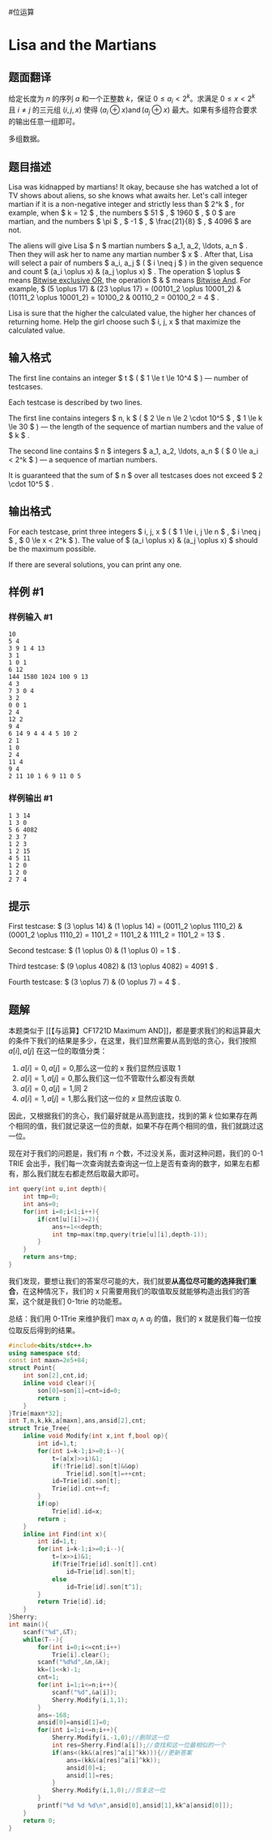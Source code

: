 #位运算 
# Lisa and the Martians

## 题面翻译

给定长度为 $n$ 的序列 $a$ 和一个正整数 $k$，保证 $0\leq a_i< 2^k$。求满足 $0\leq x<2^k$ 且 $i\neq j$ 的三元组 $(i,j,x)$ 使得 $(a_i\oplus x)\operatorname{and}(a_j\oplus x)$ 最大。如果有多组符合要求的输出任意一组即可。

多组数据。

## 题目描述

Lisa was kidnapped by martians! It okay, because she has watched a lot of TV shows about aliens, so she knows what awaits her. Let's call integer martian if it is a non-negative integer and strictly less than $ 2^k $ , for example, when $ k = 12 $ , the numbers $ 51 $ , $ 1960 $ , $ 0 $ are martian, and the numbers $ \pi $ , $ -1 $ , $ \frac{21}{8} $ , $ 4096 $ are not.

The aliens will give Lisa $ n $ martian numbers $ a_1, a_2, \ldots, a_n $ . Then they will ask her to name any martian number $ x $ . After that, Lisa will select a pair of numbers $ a_i, a_j $ ( $ i \neq j $ ) in the given sequence and count $ (a_i \oplus x) \& (a_j \oplus x) $ . The operation $ \oplus $ means [Bitwise exclusive OR](http://tiny.cc/xor_wiki), the operation $ \& $ means [Bitwise And](<http://tiny.cc/and_wiki >). For example, $ (5 \oplus 17) \& (23 \oplus 17) = (00101_2 \oplus 10001_2) \& (10111_2 \oplus 10001_2) = 10100_2 \& 00110_2 = 00100_2 = 4 $ .

Lisa is sure that the higher the calculated value, the higher her chances of returning home. Help the girl choose such $ i, j, x $ that maximize the calculated value.

## 输入格式

The first line contains an integer $ t $ ( $ 1 \le t \le 10^4 $ ) — number of testcases.

Each testcase is described by two lines.

The first line contains integers $ n, k $ ( $ 2 \le n \le 2 \cdot 10^5 $ , $ 1 \le k \le 30 $ ) — the length of the sequence of martian numbers and the value of $ k $ .

The second line contains $ n $ integers $ a_1, a_2, \ldots, a_n $ ( $ 0 \le a_i < 2^k $ ) — a sequence of martian numbers.

It is guaranteed that the sum of $ n $ over all testcases does not exceed $ 2 \cdot 10^5 $ .

## 输出格式

For each testcase, print three integers $ i, j, x $ ( $ 1 \le i, j \le n $ , $ i \neq j $ , $ 0 \le x < 2^k $ ). The value of $ (a_i \oplus x) \& (a_j \oplus x) $ should be the maximum possible.

If there are several solutions, you can print any one.

## 样例 #1

### 样例输入 #1

```
10
5 4
3 9 1 4 13
3 1
1 0 1
6 12
144 1580 1024 100 9 13
4 3
7 3 0 4
3 2
0 0 1
2 4
12 2
9 4
6 14 9 4 4 4 5 10 2
2 1
1 0
2 4
11 4
9 4
2 11 10 1 6 9 11 0 5
```

### 样例输出 #1

```
1 3 14
1 3 0
5 6 4082
2 3 7
1 2 3
1 2 15
4 5 11
1 2 0
1 2 0
2 7 4
```

## 提示

First testcase: $ (3 \oplus 14) \& (1 \oplus 14) = (0011_2 \oplus 1110_2) \& (0001_2 \oplus 1110_2) = 1101_2 = 1101_2 \& 1111_2 = 1101_2 = 13 $ .

Second testcase: $ (1 \oplus 0) \& (1 \oplus 0) = 1 $ .

Third testcase: $ (9 \oplus 4082) \& (13 \oplus 4082) = 4091 $ .

Fourth testcase: $ (3 \oplus 7) \& (0 \oplus 7) = 4 $ .

## 题解
本题类似于 [[【与运算】CF1721D Maximum AND]]，都是要求我们的和运算最大的条件下我们的结果是多少，在这里，我们显然需要从高到低的贪心，我们按照 $a[i],a[j]$ 在这一位的取值分类：
1. $a[i]=0,a[j]=0$,那么这一位的 x 我们显然应该取 1
2. $a[i]=1,a[j]=0$,那么我们这一位不管取什么都没有贡献
3. $a[i]=0,a[j]=1$,同 2
4. $a[i]=1,a[j]=1$,那么我们这一位的 $x$ 显然应该取 0.

因此，又根据我们的贪心，我们最好就是从高到底找，找到的第  $k$ 位如果存在两个相同的值，我们就记录这一位的贡献，如果不存在两个相同的值，我们就跳过这一位。

现在对于我们的问题是，我们有 $n$ 个数，不过没关系，面对这种问题，我们的 0-1 TRIE 会出手，我们每一次查询就去查询这一位上是否有查询的数字，如果左右都有，那么我们就左右都走然后取最大即可。
```cpp
int query(int u,int depth){
	int tmp=0;
	int ans=0;
	for(int i=0;i<1;i++){
		if(cnt[u][i]>=2){
			ans+=1<<depth;
			int tmp=max(tmp,query(trie[u][i],depth-1));	
		}
	}
	return ans+tmp;
}
```
我们发现，要想让我们的答案尽可能的大，我们就要**从高位尽可能的选择我们重合**，在这种情况下，我们的 x 只需要用我们的取值取反就能够构造出我们的答案，这个就是我们 0-1trie 的功能惹。 

总结：我们用 0-1Trie 来维护我们 max $a_{i}\land a_{j}$ 的值，我们的 x 就是我们每一位按位取反后得到的结果。
```cpp
#include<bits/stdc++.h>
using namespace std;
const int maxn=2e5+84;
struct Point{
    int son[2],cnt,id;
    inline void clear(){
        son[0]=son[1]=cnt=id=0;
        return ;
    }
}Trie[maxn*32];
int T,n,k,kk,a[maxn],ans,ansid[2],cnt;
struct Trie_Tree{
    inline void Modify(int x,int f,bool op){
        int id=1,t;
        for(int i=k-1;i>=0;i--){
            t=(a[x]>>i)&1;
            if(!Trie[id].son[t]&&op)
                Trie[id].son[t]=++cnt;
            id=Trie[id].son[t];
            Trie[id].cnt+=f;
        }
        if(op)
            Trie[id].id=x;
        return ;
    }
    inline int Find(int x){
        int id=1,t;
        for(int i=k-1;i>=0;i--){
            t=(x>>i)&1;
            if(Trie[Trie[id].son[t]].cnt)
                id=Trie[id].son[t];
            else
                id=Trie[id].son[t^1];
        }
        return Trie[id].id;
    }
}Sherry;
int main(){
    scanf("%d",&T);
    while(T--){
        for(int i=0;i<=cnt;i++)
            Trie[i].clear();
        scanf("%d%d",&n,&k);
        kk=(1<<k)-1;
        cnt=1;
        for(int i=1;i<=n;i++){
            scanf("%d",&a[i]);
            Sherry.Modify(i,1,1);
        }
        ans=-168;
        ansid[0]=ansid[1]=0;
        for(int i=1;i<=n;i++){
            Sherry.Modify(i,-1,0);//删除这一位
            int res=Sherry.Find(a[i]);//查找和这一位最相似的一个
            if(ans<(kk&(a[res]^a[i]^kk))){//更新答案
                ans=(kk&(a[res]^a[i]^kk));
                ansid[0]=i;
                ansid[1]=res;
            }
            Sherry.Modify(i,1,0);//恢复这一位
        }
        printf("%d %d %d\n",ansid[0],ansid[1],kk^a[ansid[0]]);
    }
    return 0;
}
```
```
